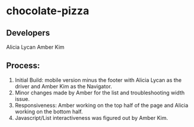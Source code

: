 # chocolate-pizza

## Developers

Alicia Lycan
Amber Kim

## Process:

1. Initial Build: mobile version minus the footer with Alicia Lycan as the driver and Amber Kim as the Navigator.
2. Minor changes made by Amber for the list and troubleshooting width issue.
3. Responsiveness: Amber working on the top half of the page and Alicia working on the bottom half.
4. Javascript/List interactiveness was figured out by Amber Kim.

